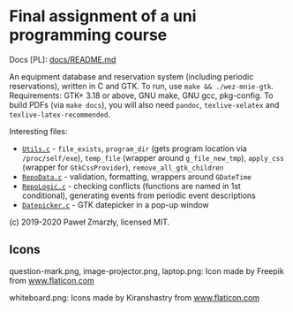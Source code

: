 # Final assignment of a uni programming course

Docs \[PL\]: [docs/README.md](docs/README.md)

An equipment database and reservation system (including periodic reservations), written in C and
GTK. To run, use `make && ./wez-mnie-gtk`. Requirements: GTK+ 3.18 or above, GNU make, GNU gcc,
pkg-config. To build PDFs (via `make docs`), you will also need `pandoc`, `texlive-xelatex` and
`texlive-latex-recommended`.

Interesting files:

- [`Utils.c`](./Utils.c) - `file_exists`, `program_dir` (gets program location via
`/proc/self/exe`), `temp_file` (wrapper around `g_file_new_tmp`), `apply_css` (wrapper for
`GtkCssProvider`), `remove_all_gtk_children`
- [`RepoData.c`](./RepoData.c) - validation, formatting, wrappers around `GDateTime`
- [`RepoLogic.c`](./RepoLogic.c) - checking conflicts (functions are named in 1st conditional),
generating events from periodic event descriptions
- [`Datepicker.c`](./Datepicker.c) - GTK datepicker in a pop-up window

(c) 2019-2020 Paweł Zmarzły, licensed MIT.

## Icons

question-mark.png, image-projector.png, laptop.png: Icon made by Freepik from www.flaticon.com

whiteboard.png: Icons made by Kiranshastry from www.flaticon.com
